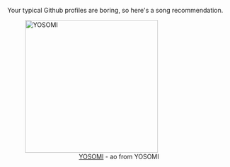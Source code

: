Your typical Github profiles are boring, so here's a song recommendation.
<figure><img width="300" height="300" src="https://i.scdn.co/image/ab67616d0000b2734d8f1e06d5c06558eaa36424" alt="YOSOMI" /><figcaption align="center"><a href="https://open.spotify.com/track/3yvF5pstpyzo8U2pFhbq2l" target="_blank">YOSOMI</a> - ao from YOSOMI</figcaption></figure>
